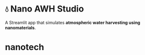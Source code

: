 # 💧 Nano AWH Studio

A Streamlit app that simulates **atmospheric water harvesting using nanomaterials**.
# nanotech
